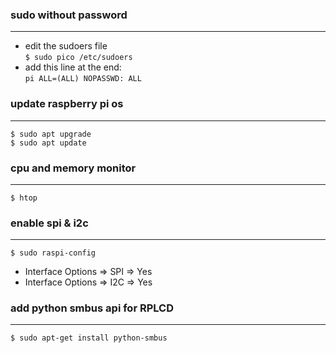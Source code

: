 ### sudo without password
---
- edit the sudoers file\
<code>$ sudo pico /etc/sudoers</code>
- add this line at the end:\
<code>pi    ALL=(ALL) NOPASSWD: ALL</code>


### update raspberry pi os
---
<code>$ sudo apt upgrade</code>\
<code>$ sudo apt update</code>


### cpu and memory monitor
---
<code>$ htop</code>


### enable spi & i2c
---
<code>$ sudo raspi-config</code>
- Interface Options => SPI => Yes
- Interface Options => I2C => Yes


### add python smbus api for RPLCD
---
<code>$ sudo apt-get install python-smbus</code>


<!-- ### python virtual environment
---

- make\
<code>$ python3 -m venv skronk</code>
- activate\
<code>$ source skronk/bin/activate</code>
- deactivate\
<code>$ deactivate</code> -->